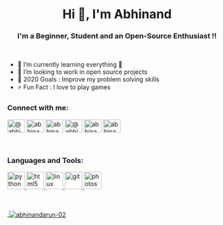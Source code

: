 <h1 align="center">Hi 👋, I'm Abhinand</h1>

<h3 align="center">I'm a Beginner, Student and an Open-Source Enthusiast !!</h3>

<br />

- 🌱 I’m currently learning everything 🤣
- 👯 I’m looking to work in open source projects 
- 🥅 2020 Goals : Improve my problem solving skills
- ⚡ Fun Fact : I love to play games



<h3 align="left">Connect with me:</h3>
<p align="left">
<a href="https://instagram.com/abhinandarun_02" target="blank"><img align="center" src="https://cdn.jsdelivr.net/npm/simple-icons@3.0.1/icons/instagram.svg" alt="@abhinandarun_02" height="30" width="40" /></a>
<a href="https://twitter.com/abhinandarun" target="blank"><img align="center" src="https://cdn.jsdelivr.net/npm/simple-icons@3.0.1/icons/twitter.svg" alt="abhinandarun" height="30" width="40" /></a>
<a href="https://stackoverflow.com/users/14682522/abhinand-arun" target="blank"><img align="center" src="https://cdn.jsdelivr.net/npm/simple-icons@3.0.1/icons/stackoverflow.svg" alt="abhinand-arun" height="30" width="40" /></a>
<a href="https://www.hackerrank.com/@abhinandarun2015" target="blank"><img align="center" src="https://cdn.jsdelivr.net/npm/simple-icons@3.0.1/icons/hackerrank.svg" alt="@abhinandarun2015" height="30" width="40" /></a>
<a href="https://www.codechef.com/users/abhinandarun02" target="blank"><img align="center" src="https://cdn.jsdelivr.net/npm/simple-icons@3.1.0/icons/codechef.svg" alt="abhinandarun02" height="30" width="40" /></a>
<a href="https://www.leetcode.com/abhinandarun_02" target="blank"><img align="center" src="https://cdn.jsdelivr.net/npm/simple-icons@3.0.1/icons/leetcode.svg" alt="abhinandarun_02" height="30" width="40" /></a>
</p>
<br />

<h3 align="left">Languages and Tools:</h3>

<p align="left"> <a href="https://git-scm.com/" 
</a> <a href="https://www.python.org" target="_blank"> <img src="https://devicons.github.io/devicon/devicon.git/icons/python/python-original.svg" alt="python" width="40" height="40"/> </a> 
<a href="https://www.w3.org/html/" target="_blank"> 
<img src="https://devicons.github.io/devicon/devicon.git/icons/html5/html5-original-wordmark.svg" alt="html5" width="40" height="40"/> </a>
<a href="https://www.linux.org/" target="_blank"> <img src="https://devicons.github.io/devicon/devicon.git/icons/linux/linux-original.svg" alt="linux" width="40" height="40"/> 
 <img src="https://www.vectorlogo.zone/logos/git-scm/git-scm-icon.svg" alt="git" width="40" height="40"/> </a>  <a href="https://www.photoshop.com/en" target="_blank"> <img src="https://devicons.github.io/devicon/devicon.git/icons/photoshop/photoshop-plain.svg" alt="photoshop" width="40" height="40"/>  </p>
 <br />

<p>&nbsp;<img align="center" src="https://github-readme-stats.vercel.app/api?username=abhinandarun-02&show_icons=true&locale=en" alt="abhinandarun-02" /></p>
